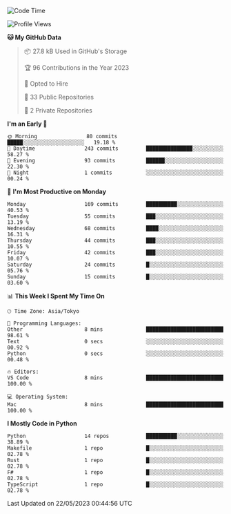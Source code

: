 <!--START_SECTION:waka-->
![Code Time](http://img.shields.io/badge/Code%20Time-669%20hrs%201%20min-blue)

![Profile Views](http://img.shields.io/badge/Profile%20Views-0-blue)

**🐱 My GitHub Data** 

> 📦 27.8 kB Used in GitHub's Storage 
 > 
> 🏆 96 Contributions in the Year 2023
 > 
> 💼 Opted to Hire
 > 
> 📜 33 Public Repositories 
 > 
> 🔑 2 Private Repositories 
 > 
**I'm an Early 🐤** 

```text
🌞 Morning                80 commits          █████░░░░░░░░░░░░░░░░░░░░   19.18 % 
🌆 Daytime                243 commits         ███████████████░░░░░░░░░░   58.27 % 
🌃 Evening                93 commits          ██████░░░░░░░░░░░░░░░░░░░   22.30 % 
🌙 Night                  1 commits           ░░░░░░░░░░░░░░░░░░░░░░░░░   00.24 % 
```
📅 **I'm Most Productive on Monday** 

```text
Monday                   169 commits         ██████████░░░░░░░░░░░░░░░   40.53 % 
Tuesday                  55 commits          ███░░░░░░░░░░░░░░░░░░░░░░   13.19 % 
Wednesday                68 commits          ████░░░░░░░░░░░░░░░░░░░░░   16.31 % 
Thursday                 44 commits          ███░░░░░░░░░░░░░░░░░░░░░░   10.55 % 
Friday                   42 commits          ███░░░░░░░░░░░░░░░░░░░░░░   10.07 % 
Saturday                 24 commits          █░░░░░░░░░░░░░░░░░░░░░░░░   05.76 % 
Sunday                   15 commits          █░░░░░░░░░░░░░░░░░░░░░░░░   03.60 % 
```


📊 **This Week I Spent My Time On** 

```text
🕑︎ Time Zone: Asia/Tokyo

💬 Programming Languages: 
Other                    8 mins              █████████████████████████   98.61 % 
Text                     0 secs              ░░░░░░░░░░░░░░░░░░░░░░░░░   00.92 % 
Python                   0 secs              ░░░░░░░░░░░░░░░░░░░░░░░░░   00.48 % 

🔥 Editors: 
VS Code                  8 mins              █████████████████████████   100.00 % 

💻 Operating System: 
Mac                      8 mins              █████████████████████████   100.00 % 
```

**I Mostly Code in Python** 

```text
Python                   14 repos            ██████████░░░░░░░░░░░░░░░   38.89 % 
Makefile                 1 repo              █░░░░░░░░░░░░░░░░░░░░░░░░   02.78 % 
Rust                     1 repo              █░░░░░░░░░░░░░░░░░░░░░░░░   02.78 % 
F#                       1 repo              █░░░░░░░░░░░░░░░░░░░░░░░░   02.78 % 
TypeScript               1 repo              █░░░░░░░░░░░░░░░░░░░░░░░░   02.78 % 
```




 Last Updated on 22/05/2023 00:44:56 UTC
<!--END_SECTION:waka-->
